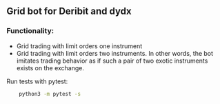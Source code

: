 ## Grid bot for Deribit and dydx

### Functionality:
- Grid trading with limit orders one instrument
- Grid trading with limit orders two instruments. In other words, the bot imitates trading behavior as if such a pair of two exotic instruments exists on the exchange.


Run tests with pytest:
```sh
    python3 -m pytest -s
```
